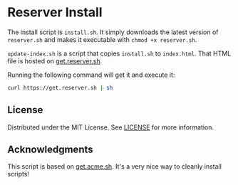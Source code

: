 # Reserver Install

The install script is `install.sh`. It simply downloads the latest version of
`reserver.sh` and makes it executable with `chmod +x reserver.sh`.

`update-index.sh` is a script that copies `install.sh` to `index.html`. That HTML
file is hosted on [get.reserver.sh](https://get.reserver.sh).

Running the following command will get it and execute it:

```sh
curl https://get.reserver.sh | sh
```

## License

Distributed under the MIT License. See [LICENSE](https://github.com/ceiphr/get.reserver.sh/blob/main/LICENSE) for more information.

## Acknowledgments

This script is based on [get.acme.sh](https://github.com/acmesh-official/get.acme.sh). It's a very nice way to cleanly install scripts!
